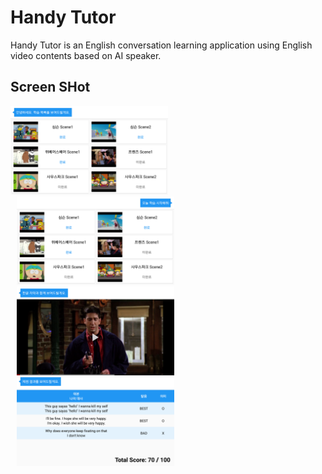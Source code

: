 # Handy Tutor
Handy Tutor is an English conversation learning application using English video contents based on AI speaker.

## Screen SHot

<img  src="screenshot1.png" width="50%" >
<img style="margin-left:10px;" src="screenshot2.png" width="50%" >
<img style="margin-left:10px;" src="screenshot3.png" width="50%" >
<img style="margin-left:10px;" src="screenshot4.png" width="50%" >
